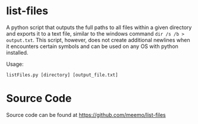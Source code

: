 # list-files
A python script that outputs the full paths to all files within a given directory and exports it to a text file, similar to the windows command `dir /s /b > output.txt`. This script, however, does not create additional newlines when it encounters certain symbols and can be used on any OS with python installed.

Usage:

`listFiles.py [directory] [output_file.txt]`

# Source Code

Source code can be found at https://github.com/meemo/list-files
